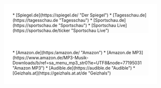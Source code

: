 <div class="row">
<div class="column" style="border: 2em solid white">
* [Spiegel.de](https://spiegel.de/ "Der Spiegel")
* [Tagesschau.de](https://tagesschau.de "Tagesschau")
* [Sportschau.de](https://sportschau.de "Sportschau")
* [Sportschau Live](https://sportschau.de/ticker "Sportschau Live")
<!-- * [](https:// "") -->
</div>
<div class="column" style="border: 2em solid white">
* [Amazon.de](https:/amazon.de/ "Amazon")
* [Amazon.de MP3](https://www.amazon.de/MP3-Musik-Downloads/b/ref=sa_menu_mp3_str0?ie=UTF8&node=77195031 "Amazon MP3")
* [Audible.de](https://audible.de "Audible")
* [Geizhals.at](https://geizhals.at.at/de "Geizhals")
</div>

</div>
